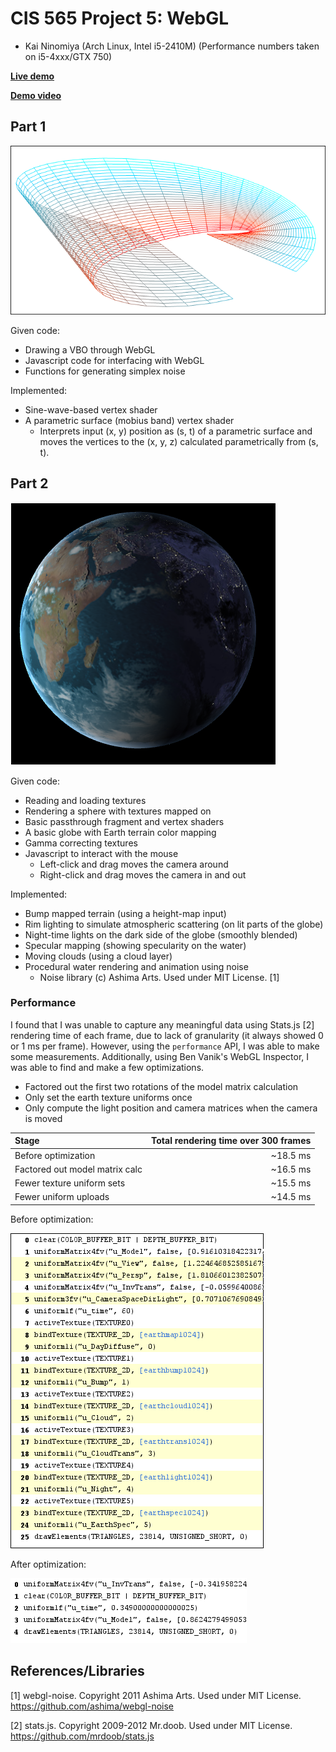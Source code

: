 CIS 565 Project 5: WebGL
========================

* Kai Ninomiya (Arch Linux, Intel i5-2410M)
  (Performance numbers taken on i5-4xxx/GTX 750)

**[Live demo](https://kainino0x.github.io/Project5-WebGL/)**

**[Demo video](http://youtu.be/yTLYuimgv24)**


Part 1
------

![](images/mobius.png)

Given code:

* Drawing a VBO through WebGL
* Javascript code for interfacing with WebGL
* Functions for generating simplex noise

Implemented:

* Sine-wave-based vertex shader
* A parametric surface (mobius band) vertex shader
  * Interprets input (x, y) position as (s, t) of a parametric surface and
    moves the vertices to the (x, y, z) calculated parametrically from (s, t).


Part 2
------

![](images/globe.png)

Given code:

* Reading and loading textures
* Rendering a sphere with textures mapped on
* Basic passthrough fragment and vertex shaders 
* A basic globe with Earth terrain color mapping
* Gamma correcting textures
* Javascript to interact with the mouse
  * Left-click and drag moves the camera around
  * Right-click and drag moves the camera in and out

Implemented:

* Bump mapped terrain (using a height-map input)
* Rim lighting to simulate atmospheric scattering (on lit parts of the globe)
* Night-time lights on the dark side of the globe (smoothly blended)
* Specular mapping (showing specularity on the water)
* Moving clouds (using a cloud layer)
* Procedural water rendering and animation using noise
  * Noise library (c) Ashima Arts. Used under MIT License. [1]

### Performance

I found that I was unable to capture any meaningful data using Stats.js [2]
rendering time of each frame, due to lack of granularity (it always showed 0 or
1 ms per frame). However, using the `performance` API, I was able to make some
measurements. Additionally, using Ben Vanik's WebGL Inspector, I was able to
find and make a few optimizations.

* Factored out the first two rotations of the model matrix calculation
* Only set the earth texture uniforms once
* Only compute the light position and camera matrices when the camera is moved

| Stage                          | Total rendering time over 300 frames |
|:------------------------------ | ------------------------------------:|
| Before optimization            |                             ~18.5 ms |
| Factored out model matrix calc |                             ~16.5 ms |
| Fewer texture uniform sets     |                             ~15.5 ms |
| Fewer uniform uploads          |                             ~14.5 ms |

Before optimization:

![](images/globe_trace.png)

After optimization:

![](images/globe_trace_after.png)


References/Libraries
--------------------

[1] webgl-noise. Copyright 2011 Ashima Arts. Used under MIT License.
    https://github.com/ashima/webgl-noise

[2] stats.js. Copyright 2009-2012 Mr.doob. Used under MIT License.
    https://github.com/mrdoob/stats.js
